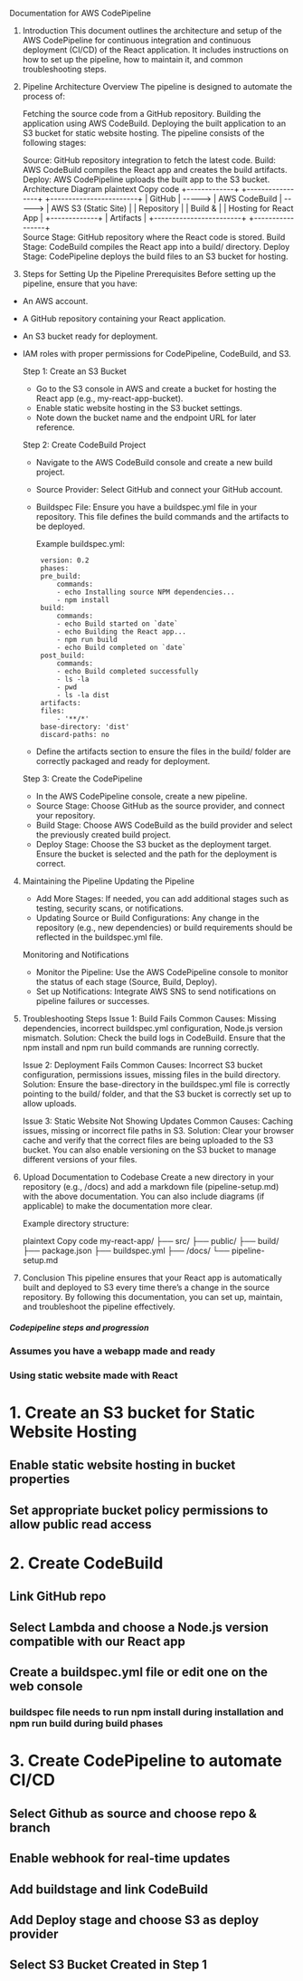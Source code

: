 Documentation for AWS CodePipeline
1. Introduction
    This document outlines the architecture and setup of the AWS CodePipeline for continuous integration and continuous deployment (CI/CD) of the React application. It includes instructions on how to set up the pipeline, how to maintain it, and common troubleshooting steps.

2. Pipeline Architecture
    Overview
    The pipeline is designed to automate the process of:

    Fetching the source code from a GitHub repository.
    Building the application using AWS CodeBuild.
    Deploying the built application to an S3 bucket for static website hosting.
    The pipeline consists of the following stages:

    Source: GitHub repository integration to fetch the latest code.
    Build: AWS CodeBuild compiles the React app and creates the build artifacts.
    Deploy: AWS CodePipeline uploads the built app to the S3 bucket.
    Architecture Diagram
    plaintext
    Copy code
    +-------------+         +-----------------+         +------------------------+
    |   GitHub    |  -----> |  AWS CodeBuild  |  -----> |  AWS S3 (Static Site)  |
    | Repository  |         |    Build &      |         |  Hosting for React App |
    +-------------+         |  Artifacts      |         +------------------------+
                            +-----------------+                         
    Source Stage: GitHub repository where the React code is stored.
    Build Stage: CodeBuild compiles the React app into a build/ directory.
    Deploy Stage: CodePipeline deploys the build files to an S3 bucket for hosting.


3. Steps for Setting Up the Pipeline
Prerequisites
Before setting up the pipeline, ensure that you have:

 - An AWS account.
 - A GitHub repository containing your React application.
 - An S3 bucket ready for deployment.
 - IAM roles with proper permissions for CodePipeline, CodeBuild, and S3.


    Step 1: Create an S3 Bucket
     - Go to the S3 console in AWS and create a bucket for hosting the React app (e.g., my-react-app-bucket).
     - Enable static website hosting in the S3 bucket settings.
     - Note down the bucket name and the endpoint URL for later reference.

    Step 2: Create CodeBuild Project
     - Navigate to the AWS CodeBuild console and create a new build project.
     - Source Provider: Select GitHub and connect your GitHub account.
     - Buildspec File: Ensure you have a buildspec.yml file in your repository. This file defines the build commands and the artifacts to be deployed.

        Example buildspec.yml:

            version: 0.2
            phases:
            pre_build:
                commands:
                - echo Installing source NPM dependencies...
                - npm install
            build:
                commands:
                - echo Build started on `date`
                - echo Building the React app...
                - npm run build
                - echo Build completed on `date`
            post_build:
                commands:
                - echo Build completed successfully
                - ls -la
                - pwd
                - ls -la dist
            artifacts:
            files:
                - '**/*'
            base-directory: 'dist'
            discard-paths: no

     - Define the artifacts section to ensure the files in the build/ folder are correctly packaged and ready for deployment.

    Step 3: Create the CodePipeline
     - In the AWS CodePipeline console, create a new pipeline.
     - Source Stage: Choose GitHub as the source provider, and connect your repository.
     - Build Stage: Choose AWS CodeBuild as the build provider and select the previously created build project.
     - Deploy Stage: Choose the S3 bucket as the deployment target. Ensure the bucket is selected and the path for the deployment is correct.


4. Maintaining the Pipeline
    Updating the Pipeline
     - Add More Stages: If needed, you can add additional stages such as testing, security scans, or notifications.
     - Updating Source or Build Configurations: Any change in the repository (e.g., new dependencies) or build requirements should be reflected in the buildspec.yml file.

    Monitoring and Notifications
     - Monitor the Pipeline: Use the AWS CodePipeline console to monitor the status of each stage (Source, Build, Deploy).
     - Set up Notifications: Integrate AWS SNS to send notifications on pipeline failures or successes.


5. Troubleshooting Steps
    Issue 1: Build Fails
    Common Causes: Missing dependencies, incorrect buildspec.yml configuration, Node.js version mismatch.
    Solution: Check the build logs in CodeBuild. Ensure that the npm install and npm run build commands are running correctly.

    Issue 2: Deployment Fails
    Common Causes: Incorrect S3 bucket configuration, permissions issues, missing files in the build directory.
    Solution: Ensure the base-directory in the buildspec.yml file is correctly pointing to the build/ folder, and that the S3 bucket is correctly set up to allow uploads.

    Issue 3: Static Website Not Showing Updates
    Common Causes: Caching issues, missing or incorrect file paths in S3.
    Solution: Clear your browser cache and verify that the correct files are being uploaded to the S3 bucket. You can also enable versioning on the S3 bucket to manage different versions of your files.


6. Upload Documentation to Codebase
    Create a new directory in your repository (e.g., /docs) and add a markdown file (pipeline-setup.md) with the above documentation. You can also include diagrams (if applicable) to make the documentation more clear.

    Example directory structure:

    plaintext
    Copy code
    my-react-app/
    ├── src/
    ├── public/
    ├── build/
    ├── package.json
    ├── buildspec.yml
    ├── /docs/
        └── pipeline-setup.md

7. Conclusion
    This pipeline ensures that your React app is automatically built and deployed to S3 every time there’s a change in the source repository. By following this documentation, you can set up, maintain, and troubleshoot the pipeline effectively.



##### Codepipeline steps and progression #####
### Assumes you have a webapp made and ready
### Using static website made with React

# 1. Create an S3 bucket for Static Website Hosting 
## Enable static website hosting in bucket properties
## Set appropriate bucket policy permissions to allow public read access

# 2. Create CodeBuild
## Link GitHub repo
## Select Lambda and choose a Node.js version compatible with our React app
## Create a buildspec.yml file or edit one on the web console
### buildspec file needs to run npm install during installation and npm run build during build phases

# 3. Create CodePipeline to automate CI/CD
## Select Github as source and choose repo & branch
## Enable webhook for real-time updates
## Add buildstage and link CodeBuild
## Add Deploy stage and choose S3 as deploy provider
## Select S3 Bucket Created in Step 1